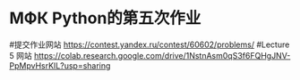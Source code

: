 # МФК Python的第五次作业
#提交作业网站 https://contest.yandex.ru/contest/60602/problems/
#Lecture 5 网站 https://colab.research.google.com/drive/1NstnAsm0qS3f6FQHgJNV-PpMpvHsrKIL?usp=sharing
